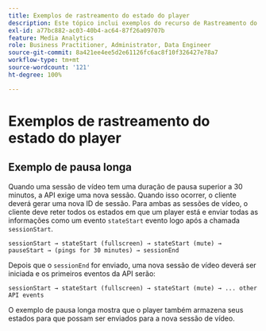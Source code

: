 ```yaml
---
title: Exemplos de rastreamento do estado do player
description: Este tópico inclui exemplos do recurso de Rastreamento do estado do player.
exl-id: a77bc882-ac03-40b4-ac64-87f26a09707b
feature: Media Analytics
role: Business Practitioner, Administrator, Data Engineer
source-git-commit: 8a421ee4ee5d2e61126fc6ac8f10f326427e78a7
workflow-type: tm+mt
source-wordcount: '121'
ht-degree: 100%

---
```


# Exemplos de rastreamento do estado do player


## Exemplo de pausa longa

Quando uma sessão de vídeo tem uma duração de pausa superior a 30 minutos, a API exige uma nova sessão. Quando isso ocorrer, o cliente deverá gerar uma nova ID de sessão. Para ambas as sessões de vídeo, o cliente deve reter todos os estados em que um player está e enviar todas as informações como um evento `stateStart` evento logo após a chamada `sessionStart`.

`sessionStart → stateStart (fullscreen) → stateStart (mute) → pauseStart → (pings for 30 minutes) → sessionEnd`

Depois que o `sessionEnd` for enviado, uma nova sessão de vídeo deverá ser iniciada e os primeiros eventos da API serão:

`sessionStart → stateStart (fullscreen) → stateStart (mute) → ... other API events`

O exemplo de pausa longa mostra que o player também armazena seus estados para que possam ser enviados para a nova sessão de vídeo.
